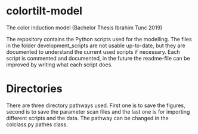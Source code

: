 # colortilt-model
The color induction model (Bachelor Thesis Ibrahim Tunc 2019)

The repository contains the Python scripts used for the modelling. The files in the folder development_scripts are not usable up-to-date, but they are documented to understand the current used scripts if necessary. Each script is commented and documented, in the future the readme-file can be improved by writing what each script does.

# Directories
There are three directory pathways used. First one is to save the figures, second is to save the parameter scan files and the last one is for importing different scripts and the data. The pathway can be changed in the colclass.py pathes class.
